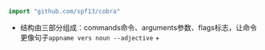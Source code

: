 ```go
import "github.com/spf13/cobra"
```

+ 结构由三部分组成：commands命令、arguments参数、flags标志，让命令更像句子`appname vers noun --adjective`	+ 